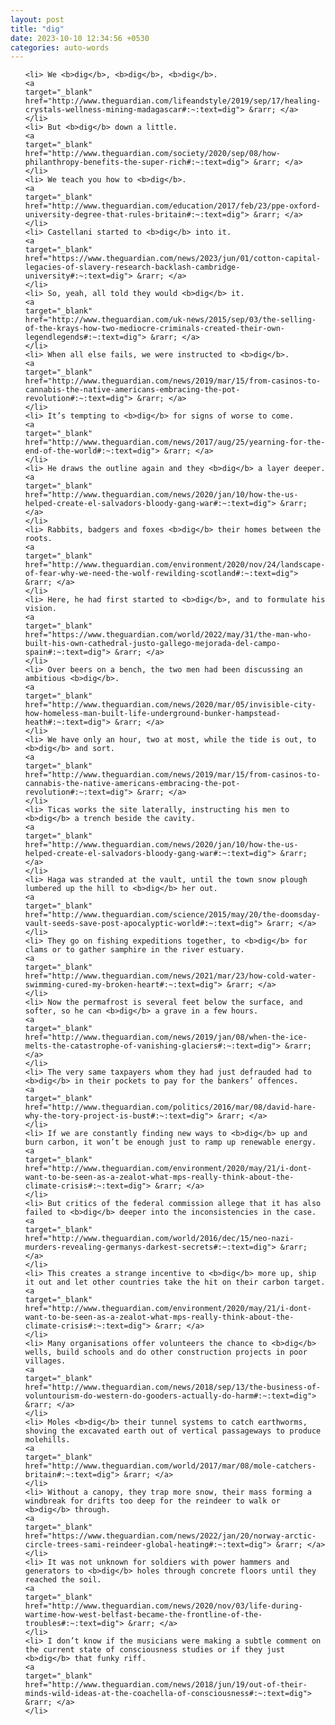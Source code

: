 ```yaml
---
layout: post
title: "dig"
date: 2023-10-10 12:34:56 +0530
categories: auto-words
---
```

<ol>

    <li> We <b>dig</b>, <b>dig</b>, <b>dig</b>.
    <a 
    target="_blank" 
    href="http://www.theguardian.com/lifeandstyle/2019/sep/17/healing-crystals-wellness-mining-madagascar#:~:text=dig"> &rarr; </a>
    </li>
    <li> But <b>dig</b> down a little.
    <a 
    target="_blank" 
    href="http://www.theguardian.com/society/2020/sep/08/how-philanthropy-benefits-the-super-rich#:~:text=dig"> &rarr; </a>
    </li>
    <li> We teach you how to <b>dig</b>.
    <a 
    target="_blank" 
    href="http://www.theguardian.com/education/2017/feb/23/ppe-oxford-university-degree-that-rules-britain#:~:text=dig"> &rarr; </a>
    </li>
    <li> Castellani started to <b>dig</b> into it.
    <a 
    target="_blank" 
    href="https://www.theguardian.com/news/2023/jun/01/cotton-capital-legacies-of-slavery-research-backlash-cambridge-university#:~:text=dig"> &rarr; </a>
    </li>
    <li> So, yeah, all told they would <b>dig</b> it.
    <a 
    target="_blank" 
    href="http://www.theguardian.com/uk-news/2015/sep/03/the-selling-of-the-krays-how-two-mediocre-criminals-created-their-own-legendlegends#:~:text=dig"> &rarr; </a>
    </li>
    <li> When all else fails, we were instructed to <b>dig</b>.
    <a 
    target="_blank" 
    href="http://www.theguardian.com/news/2019/mar/15/from-casinos-to-cannabis-the-native-americans-embracing-the-pot-revolution#:~:text=dig"> &rarr; </a>
    </li>
    <li> It’s tempting to <b>dig</b> for signs of worse to come.
    <a 
    target="_blank" 
    href="http://www.theguardian.com/news/2017/aug/25/yearning-for-the-end-of-the-world#:~:text=dig"> &rarr; </a>
    </li>
    <li> He draws the outline again and they <b>dig</b> a layer deeper.
    <a 
    target="_blank" 
    href="http://www.theguardian.com/news/2020/jan/10/how-the-us-helped-create-el-salvadors-bloody-gang-war#:~:text=dig"> &rarr; </a>
    </li>
    <li> Rabbits, badgers and foxes <b>dig</b> their homes between the roots.
    <a 
    target="_blank" 
    href="http://www.theguardian.com/environment/2020/nov/24/landscape-of-fear-why-we-need-the-wolf-rewilding-scotland#:~:text=dig"> &rarr; </a>
    </li>
    <li> Here, he had first started to <b>dig</b>, and to formulate his vision.
    <a 
    target="_blank" 
    href="https://www.theguardian.com/world/2022/may/31/the-man-who-built-his-own-cathedral-justo-gallego-mejorada-del-campo-spain#:~:text=dig"> &rarr; </a>
    </li>
    <li> Over beers on a bench, the two men had been discussing an ambitious <b>dig</b>.
    <a 
    target="_blank" 
    href="http://www.theguardian.com/news/2020/mar/05/invisible-city-how-homeless-man-built-life-underground-bunker-hampstead-heath#:~:text=dig"> &rarr; </a>
    </li>
    <li> We have only an hour, two at most, while the tide is out, to <b>dig</b> and sort.
    <a 
    target="_blank" 
    href="http://www.theguardian.com/news/2019/mar/15/from-casinos-to-cannabis-the-native-americans-embracing-the-pot-revolution#:~:text=dig"> &rarr; </a>
    </li>
    <li> Ticas works the site laterally, instructing his men to <b>dig</b> a trench beside the cavity.
    <a 
    target="_blank" 
    href="http://www.theguardian.com/news/2020/jan/10/how-the-us-helped-create-el-salvadors-bloody-gang-war#:~:text=dig"> &rarr; </a>
    </li>
    <li> Haga was stranded at the vault, until the town snow plough lumbered up the hill to <b>dig</b> her out.
    <a 
    target="_blank" 
    href="http://www.theguardian.com/science/2015/may/20/the-doomsday-vault-seeds-save-post-apocalyptic-world#:~:text=dig"> &rarr; </a>
    </li>
    <li> They go on fishing expeditions together, to <b>dig</b> for clams or to gather samphire in the river estuary.
    <a 
    target="_blank" 
    href="http://www.theguardian.com/news/2021/mar/23/how-cold-water-swimming-cured-my-broken-heart#:~:text=dig"> &rarr; </a>
    </li>
    <li> Now the permafrost is several feet below the surface, and softer, so he can <b>dig</b> a grave in a few hours.
    <a 
    target="_blank" 
    href="http://www.theguardian.com/news/2019/jan/08/when-the-ice-melts-the-catastrophe-of-vanishing-glaciers#:~:text=dig"> &rarr; </a>
    </li>
    <li> The very same taxpayers whom they had just defrauded had to <b>dig</b> in their pockets to pay for the bankers’ offences.
    <a 
    target="_blank" 
    href="http://www.theguardian.com/politics/2016/mar/08/david-hare-why-the-tory-project-is-bust#:~:text=dig"> &rarr; </a>
    </li>
    <li> If we are constantly finding new ways to <b>dig</b> up and burn carbon, it won’t be enough just to ramp up renewable energy.
    <a 
    target="_blank" 
    href="http://www.theguardian.com/environment/2020/may/21/i-dont-want-to-be-seen-as-a-zealot-what-mps-really-think-about-the-climate-crisis#:~:text=dig"> &rarr; </a>
    </li>
    <li> But critics of the federal commission allege that it has also failed to <b>dig</b> deeper into the inconsistencies in the case.
    <a 
    target="_blank" 
    href="http://www.theguardian.com/world/2016/dec/15/neo-nazi-murders-revealing-germanys-darkest-secrets#:~:text=dig"> &rarr; </a>
    </li>
    <li> This creates a strange incentive to <b>dig</b> more up, ship it out and let other countries take the hit on their carbon target.
    <a 
    target="_blank" 
    href="http://www.theguardian.com/environment/2020/may/21/i-dont-want-to-be-seen-as-a-zealot-what-mps-really-think-about-the-climate-crisis#:~:text=dig"> &rarr; </a>
    </li>
    <li> Many organisations offer volunteers the chance to <b>dig</b> wells, build schools and do other construction projects in poor villages.
    <a 
    target="_blank" 
    href="http://www.theguardian.com/news/2018/sep/13/the-business-of-voluntourism-do-western-do-gooders-actually-do-harm#:~:text=dig"> &rarr; </a>
    </li>
    <li> Moles <b>dig</b> their tunnel systems to catch earthworms, shoving the excavated earth out of vertical passageways to produce molehills.
    <a 
    target="_blank" 
    href="http://www.theguardian.com/world/2017/mar/08/mole-catchers-britain#:~:text=dig"> &rarr; </a>
    </li>
    <li> Without a canopy, they trap more snow, their mass forming a windbreak for drifts too deep for the reindeer to walk or <b>dig</b> through.
    <a 
    target="_blank" 
    href="https://www.theguardian.com/news/2022/jan/20/norway-arctic-circle-trees-sami-reindeer-global-heating#:~:text=dig"> &rarr; </a>
    </li>
    <li> It was not unknown for soldiers with power hammers and generators to <b>dig</b> holes through concrete floors until they reached the soil.
    <a 
    target="_blank" 
    href="http://www.theguardian.com/news/2020/nov/03/life-during-wartime-how-west-belfast-became-the-frontline-of-the-troubles#:~:text=dig"> &rarr; </a>
    </li>
    <li> I don’t know if the musicians were making a subtle comment on the current state of consciousness studies or if they just <b>dig</b> that funky riff.
    <a 
    target="_blank" 
    href="http://www.theguardian.com/news/2018/jun/19/out-of-their-minds-wild-ideas-at-the-coachella-of-consciousness#:~:text=dig"> &rarr; </a>
    </li>
